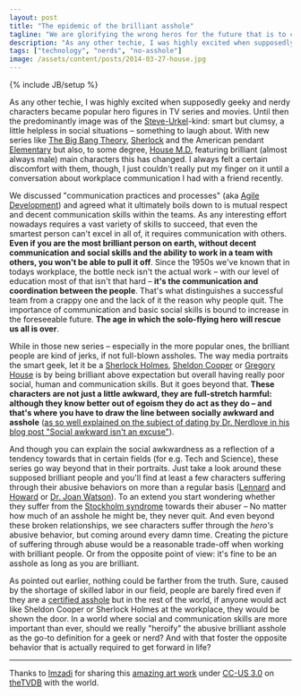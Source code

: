 ```yaml
---
layout: post
title: "The epidemic of the brilliant asshole"
tagline: "We are glorifying the wrong heros for the future that is to come"
description: "As any other techie, I was highly excited when supposedly geeky and nerdy characters became popular hero figures in TV series and movies. Until then the predominantly image was of the [Steve-Urkel](https://en.wikipedia.org/wiki/Steve_Urkel)-kind: smart but clumsy, a little helpless in social situations – something to laugh about. With new series like [The Big Bang Theory](https://en.wikipedia.org/wiki/The_Big_Bang_Theory), [Sherlock](https://en.wikipedia.org/wiki/Sherlock_%28TV_series%29) and the American pendant [Elementary](https://en.wikipedia.org/wiki/Elementary_%28TV_series%29) but also, to some degree, [House M.D.](https://en.wikipedia.org/wiki/House_%28TV_series%29) featuring brilliant (almost always male) main characters this has changed. I always felt a certain discomfort with them, though, I just couldn't really put my finger on it until a conversation about workplace communication I had with a friend recently."
tags: ["technology", "nerds", "no-asshole"]
image: /assets/content/posts/2014-03-27-house.jpg
---
```

{% include JB/setup %}

As any other techie, I was highly excited when supposedly geeky and nerdy characters became popular hero figures in TV series and movies. Until then the predominantly image was of the [Steve-Urkel](https://en.wikipedia.org/wiki/Steve_Urkel)-kind: smart but clumsy, a little helpless in social situations – something to laugh about. With new series like [The Big Bang Theory](https://en.wikipedia.org/wiki/The_Big_Bang_Theory), [Sherlock](https://en.wikipedia.org/wiki/Sherlock_%28TV_series%29) and the American pendant [Elementary](https://en.wikipedia.org/wiki/Elementary_%28TV_series%29) but also, to some degree, [House M.D.](https://en.wikipedia.org/wiki/House_%28TV_series%29) featuring brilliant (almost always male) main characters this has changed. I always felt a certain discomfort with them, though, I just couldn't really put my finger on it until a conversation about workplace communication I had with a friend recently.

We discussed "communication practices and processes" (aka [Agile Development](http://www.agilemanifesto.org/)) and agreed what it ultimately boils down to is mutual respect and decent communication skills within the teams. As any interesting effort nowadays requires a vast variety of skills to succeed, that even the smartest person can't excel in all of, it requires communication with others. **Even if you are the most brilliant person on earth, without decent communication and social skills and the ability to work in a team with others, you won't be able to pull it off**. Since the 1950s we've known that in todays workplace, the bottle neck isn't the actual work – with our level of education most of that isn't that hard – **it's the communication and coordination between the people**. That's what distinguishes a successful team from a crappy one and the lack of it the reason why people quit. The importance of communication and basic social skills is bound to increase in the foreseeable future. **The age in which the solo-flying hero will rescue us all is over**.

While in those new series – especially in the more popular ones, the brilliant people are kind of jerks, if not full-blown assholes. The way media portraits the smart geek, let it be a [Sherlock Holmes](https://en.wikipedia.org/wiki/Elementary_%28TV_series%29#Cast_and_characters), [Sheldon Cooper](https://en.wikipedia.org/wiki/Sheldon_Cooper) or [Gregory House](https://en.wikipedia.org/wiki/Dr_Gregory_House) is by being brilliant above expectation but overall having really poor social, human and communication skills. But it goes beyond that. **These characters are not just a little awkward, they are full-stretch harmful: although they know better out of egoism they do act as they do – and that's where you have to draw the line between socially awkward and asshole** ([as so well explained on the subject of dating by Dr. Nerdlove in his blog post "Social awkward isn't an excuse"](http://www.doctornerdlove.com/2014/03/socially-awkward-isnt-an-excuse/)).

And though you can explain the social awkwardness as a reflection of a tendency towards that in certain fields (for e.g. Tech and Science), these series go way beyond that in their portraits. Just take a look around these supposed brilliant people and you'll find at least a few characters suffering through their abusive behaviors on more than a regular basis ([Lennard](https://en.wikipedia.org/wiki/Leonard_Hofstadter) and [Howard](https://en.wikipedia.org/wiki/Howard_Wolowitz) or [Dr. Joan Watson](https://en.wikipedia.org/wiki/Dr._Watson#Television)). To an extend you start wondering whether they suffer  from the [Stockholm syndrome](https://en.wikipedia.org/wiki/Stockholm_syndrome) towards their abuser – No matter how much of an asshole he might be, they never quit. And even beyond these broken relationships, we see characters suffer through the *hero's* abusive behavior, but coming around every damn time. Creating the picture of suffering through abuse would be a reasonable trade-off when working with brilliant people. Or from the opposite point of view: it's fine to be an asshole as long as you are brilliant.

As pointed out earlier, nothing could be farther from the truth. Sure, caused by the shortage of skilled labor in our field, people are barely fired even if they are a [certified asshole](http://www.amazon.com/exec/obidos/ASIN/0446698202/bobsutton-20) but in the rest of the world, if anyone would act like Sheldon Cooper or Sherlock Holmes at the workplace, they would be shown the door. In a world where social and communication skills are more important than ever, should we really "heroify" the abusive brilliant asshole as the go-to definition for a geek or nerd? And with that foster the opposite behavior that is actually required to get forward in life?


---

Thanks to [Imzadi](http://thetvdb.com/?tab=artistbanners&amp;id=235) for sharing this [amazing art work](http://thetvdb.com/?tab=seriesfanart&amp;id=73255) under [CC-US 3.0](http://creativecommons.org/licenses/by/3.0/us/) on [theTVDB](http://thetvdb.com) with the world.